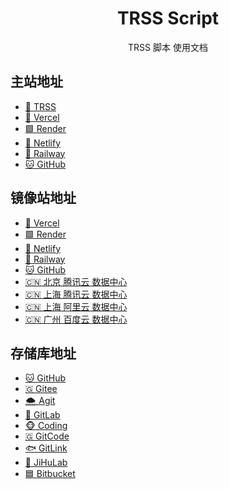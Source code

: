 <div align="center">

# TRSS Script

TRSS 脚本 使用文档

</div>

## 主站地址

- [🌌 TRSS](https://TRSS.me)
- [🔼 Vercel](https://Vercel.TRSS.me)
- [🟩 Render](https://Render.TRSS.me)
- [🔷 Netlify](https://Netlify.TRSS.me)
- [🚄 Railway](https://Railway.TRSS.me)
- [🐱 GitHub](https://GitHub.TRSS.me)

## 镜像站地址

- [🔼 Vercel](https://TRSS-Script.Vercel.app)
- [🟩 Render](https://TRSS-Script.onRender.com)
- [🔷 Netlify](https://TRSS.Netlify.app)
- [🚄 Railway](https://TRSS-Script.up.Railway.app)
- [🐱 GitHub](https://TimeRainStarSky.GitHub.io/TRSS_Script)
- [🇨🇳 北京 腾讯云 数据中心](http://43.143.112.192)
- [🇨🇳 上海 腾讯云 数据中心](http://124.222.200.56)
- [🇨🇳 上海 阿里云 数据中心](http://47.100.123.65)
- [🇨🇳 广州 百度云 数据中心](http://106.13.4.131)

## 存储库地址

- [🐱 GitHub](https://github.com/TimeRainStarSky/TRSS_Script)
- [🇬 Gitee](https://gitee.com/TimeRainStarSky/TRSS_Script)
- [🌨 Agit](https://agit.ai/TimeRainStarSky/TRSS_Script)
- [🦊 GitLab](https://gitlab.com/TimeRainStarSky/TRSS_Script)
- [🐵 Coding](https://trss.coding.net/public/TRSS/Script/git)
- [🇬 GitCode](https://gitcode.net/TimeRainStarSky1/TRSS_Script)
- [🐟 GitLink](https://gitlink.org.cn/TimeRainStarSky/TRSS_Script)
- [🦊 JiHuLab](https://jihulab.com/TimeRainStarSky/TRSS_Script)
- [🟦 Bitbucket](https://bitbucket.org/TimeRainStarSky/TRSS_Script)